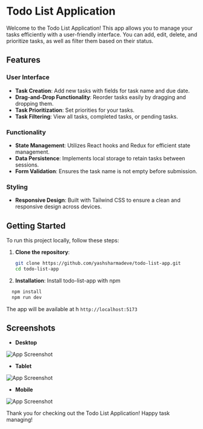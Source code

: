 # Todo List Application

Welcome to the Todo List Application! This app allows you to manage your tasks efficiently with a user-friendly interface. You can add, edit, delete, and prioritize tasks, as well as filter them based on their status.

## Features

### User Interface
- **Task Creation**: Add new tasks with fields for task name and due date.
- **Drag-and-Drop Functionality**: Reorder tasks easily by dragging and dropping them.
- **Task Prioritization**: Set priorities for your tasks.
- **Task Filtering**: View all tasks, completed tasks, or pending tasks.

### Functionality
- **State Management**: Utilizes React hooks and Redux for efficient state management.
- **Data Persistence**: Implements local storage to retain tasks between sessions.
- **Form Validation**: Ensures the task name is not empty before submission.

### Styling
- **Responsive Design**: Built with Tailwind CSS to ensure a clean and responsive design across devices.

## Getting Started

To run this project locally, follow these steps:

1. **Clone the repository**:
   ```bash
   git clone https://github.com/yashsharmadeve/todo-list-app.git
   cd todo-list-app

2. **Installation**:
Install todo-list-app with npm

```bash
  npm install
  npm run dev
```

The app will be available at h `http://localhost:5173`
    
## Screenshots
- **Desktop** 

![App Screenshot](https://adytechnologies.com/wp-content/uploads/2024/10/Screenshot-2024-10-29-004342.png)

- **Tablet** 

![App Screenshot](https://adytechnologies.com/wp-content/uploads/2024/10/Screenshot-2024-10-29-004430.png)

- **Mobile** 

![App Screenshot](https://adytechnologies.com/wp-content/uploads/2024/10/Screenshot-2024-10-29-004504.png)

Thank you for checking out the Todo List Application! Happy task managing!